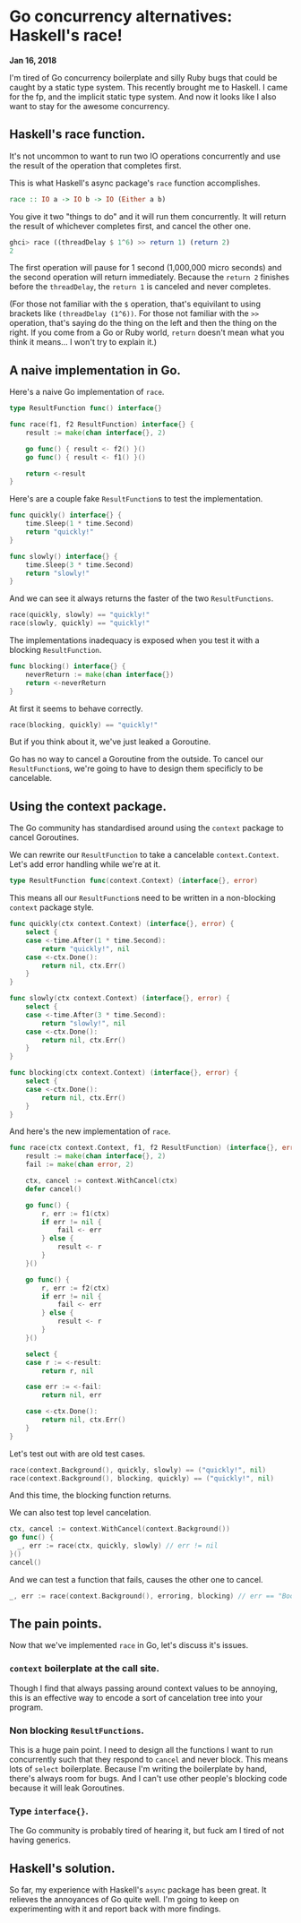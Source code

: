 # Go concurrency alternatives: Haskell's race!

**Jan 16, 2018**

I'm tired of Go concurrency boilerplate and silly Ruby bugs that could be
caught by a static type system. This recently brought me to Haskell. I came for
the fp, and the implicit static type system. And now it looks like I also want
to stay for the awesome concurrency.

## Haskell's race function.

It's not uncommon to want to run two IO operations concurrently and use the
result of the operation that completes first.

This is what Haskell's async package's `race` function accomplishes.

```haskell
race :: IO a -> IO b -> IO (Either a b)
```

You give it two "things to do" and it will run them concurrently. It will return
the result of whichever completes first, and cancel the other one.

```haskell
ghci> race ((threadDelay $ 1^6) >> return 1) (return 2)
2
```

The first operation will pause for 1 second (1,000,000 micro seconds) and the
second operation will return immediately. Because the `return 2` finishes
before the `threadDelay`, the `return 1` is canceled and never completes.

(For those not familiar with the `$` operation, that's equivilant to using
brackets like `(threadDelay (1^6))`. For those not familiar with the `>>`
operation, that's saying do the thing on the left and then the thing on the
right. If you come from a Go or Ruby world, `return` doesn't mean what you
think it means... I won't try to explain it.)

## A naive implementation in Go.

Here's a naive Go implementation of `race`.

```go
type ResultFunction func() interface{}

func race(f1, f2 ResultFunction) interface{} {
	result := make(chan interface{}, 2)

	go func() { result <- f2() }()
	go func() { result <- f1() }()

	return <-result
}
```

Here's are a couple fake `ResultFunction`s to test the implementation.

```go
func quickly() interface{} {
	time.Sleep(1 * time.Second)
	return "quickly!"
}

func slowly() interface{} {
	time.Sleep(3 * time.Second)
	return "slowly!"
}
```

And we can see it always returns the faster of the two `ResultFunctions`.

```go
race(quickly, slowly) == "quickly!"
race(slowly, quickly) == "quickly!"
```

The implementations inadequacy is exposed when you test it with a blocking
`ResultFunction`.

```go
func blocking() interface{} {
	neverReturn := make(chan interface{})
	return <-neverReturn
}
```

At first it seems to behave correctly.

```go
race(blocking, quickly) == "quickly!"
```

But if you think about it, we've just leaked a Goroutine.

Go has no way to cancel a Goroutine from the outside. To cancel our
`ResultFunction`s, we're going to have to design them specificly to be
cancelable.

## Using the context package.

The Go community has standardised around using the `context` package to cancel
Goroutines.

We can rewrite our `ResultFunction` to take a cancelable `context.Context`.
Let's add error handling while we're at it.

```go
type ResultFunction func(context.Context) (interface{}, error)
```

This means all our `ResultFunction`s need to be written in a non-blocking
`context` package style.

```go
func quickly(ctx context.Context) (interface{}, error) {
	select {
	case <-time.After(1 * time.Second):
		return "quickly!", nil
	case <-ctx.Done():
		return nil, ctx.Err()
	}
}

func slowly(ctx context.Context) (interface{}, error) {
	select {
	case <-time.After(3 * time.Second):
		return "slowly!", nil
	case <-ctx.Done():
		return nil, ctx.Err()
	}
}

func blocking(ctx context.Context) (interface{}, error) {
	select {
	case <-ctx.Done():
		return nil, ctx.Err()
	}
}
```

And here's the new implementation of `race`.

```go
func race(ctx context.Context, f1, f2 ResultFunction) (interface{}, error) {
	result := make(chan interface{}, 2)
	fail := make(chan error, 2)

	ctx, cancel := context.WithCancel(ctx)
	defer cancel()

	go func() {
		r, err := f1(ctx)
		if err != nil {
			fail <- err
		} else {
			result <- r
		}
	}()

	go func() {
		r, err := f2(ctx)
		if err != nil {
			fail <- err
		} else {
			result <- r
		}
	}()

	select {
	case r := <-result:
		return r, nil

	case err := <-fail:
		return nil, err

	case <-ctx.Done():
		return nil, ctx.Err()
	}
}
```

Let's test out with are old test cases.

```go
race(context.Background(), quickly, slowly) == ("quickly!", nil)
race(context.Background(), blocking, quickly) == ("quickly!", nil)
```

And this time, the blocking function returns.

We can also test top level cancelation.

```go
ctx, cancel := context.WithCancel(context.Background())
go func() {
  _, err := race(ctx, quickly, slowly) // err != nil
}()
cancel()
```

And we can test a function that fails, causes the other one to cancel.


```go
_, err := race(context.Background(), erroring, blocking) // err == "Boom!"
```


## The pain points.

Now that we've implemented `race` in Go, let's discuss it's issues.

### `context` boilerplate at the call site.

Though I find that always passing around context values to be annoying, this is
an effective way to encode a sort of cancelation tree into your program.

### Non blocking `ResultFunctions`.

This is a huge pain point. I need to design all the functions I want to run
concurrently such that they respond to `cancel` and never block. This means
lots of `select` boilerplate. Because I'm writing the boilerplate by hand,
there's always room for bugs. And I can't use other people's blocking code
because it will leak Goroutines.

### Type `interface{}`.

The Go community is probably tired of hearing it, but fuck am I tired of not
having generics.

## Haskell's solution.

So far, my experience with Haskell's `async` package has been great. It
relieves the annoyances of Go quite well. I'm going to keep on experimenting
with it and report back with more findings.
